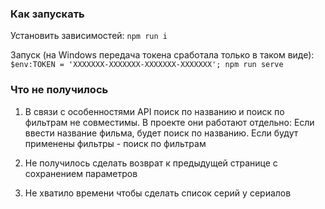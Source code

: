 ### Как запускать

Установить зависимостей:
`npm run i`

Запуск (на Windows передача токена сработала только в таком виде):
`$env:TOKEN = 'XXXXXXX-XXXXXXX-XXXXXXX-XXXXXXX'; npm run serve`

### Что не получилось

1. В связи с особенностями API поиск по названию и поиск по фильтрам не совместимы. В проекте они работают отдельно: Если ввести название фильма, будет поиск по названию. Если будут применены фильтры - поиск по фильтрам

2. Не получилось сделать возврат к предыдущей странице с сохранением параметров
3. Не хватило времени чтобы сделать список серий у сериалов
